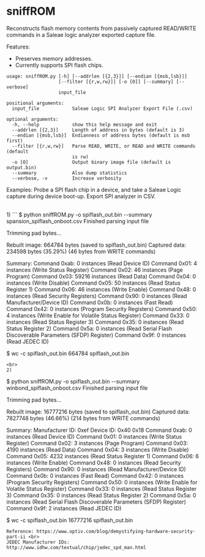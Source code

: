 # sniffROM
Reconstructs flash memory contents from passively captured READ/WRITE commands in a Saleae logic analyzer exported capture file.

Features:
* Preserves memory addresses.
* Currently supports SPI flash chips.
```
usage: sniffROM.py [-h] [--addrlen [{2,3}]] [--endian [{msb,lsb}]]
                   [--filter [{r,w,rw}]] [-o [O]] [--summary] [--verbose]
                   input_file

positional arguments:
  input_file            Saleae Logic SPI Analyzer Export File (.csv)

optional arguments:
  -h, --help            show this help message and exit
  --addrlen [{2,3}]     Length of address in bytes (default is 3)
  --endian [{msb,lsb}]  Endianness of address bytes (default is msb first)
  --filter [{r,w,rw}]   Parse READ, WRITE, or READ and WRITE commands (default
                        is rw)
  -o [O]                Output binary image file (default is output.bin)
  --summary             Also dump statistics
  --verbose, -v         Increase verbosity
```
Examples:
Probe a SPI flash chip in a device, and take a Saleae Logic capture during device boot-up. Export SPI analyzer in CSV.

<br>
1)
```
$ python sniffROM.py -o spiflash_out.bin --summary spansion_spiflash_onboot.csv
Finished parsing input file

Trimming pad bytes...

Rebuilt image: 664784 bytes (saved to spiflash_out.bin)
Captured data: 234598 bytes (35.29%) (46 bytes from WRITE commands)

Summary:
Command 0xab: 0 instances (Read Device ID)
Command 0x01: 4 instances (Write Status Register)
Command 0x02: 46 instances (Page Program)
Command 0x03: 59216 instances (Read Data)
Command 0x04: 0 instances (Write Disable)
Command 0x05: 50 instances (Read Status Register 1)
Command 0x06: 46 instances (Write Enable)
Command 0x48: 0 instances (Read Security Registers)
Command 0x90: 0 instances (Read Manufacturer/Device ID)
Command 0x0b: 0 instances (Fast Read)
Command 0x42: 0 instances (Program Security Registers)
Command 0x50: 4 instances (Write Enable for Volatile Status Register)
Command 0x33: 0 instances (Read Status Register 3)
Command 0x35: 0 instances (Read Status Register 2)
Command 0x5a: 0 instances (Read Serial Flash Discoverable Parameters (SFDP) Register)
Command 0x9f: 0 instances (Read JEDEC ID)

$ wc -c spiflash_out.bin 
664784 spiflash_out.bin
```
<br>
2)
```
$ python sniffROM.py -o spiflash_out.bin --summary winbond_spiflash_onboot.csv 
Finished parsing input file

Trimming pad bytes...

Rebuilt image: 16777216 bytes (saved to spiflash_out.bin)
Captured data: 7827748 bytes (46.66%) (214 bytes from WRITE commands)

Summary:
Manufacturer ID: 0xef
Device ID: 0x40 0x18
Command 0xab: 0 instances (Read Device ID)
Command 0x01: 0 instances (Write Status Register)
Command 0x02: 3 instances (Page Program)
Command 0x03: 4190 instances (Read Data)
Command 0x04: 3 instances (Write Disable)
Command 0x05: 4232 instances (Read Status Register 1)
Command 0x06: 6 instances (Write Enable)
Command 0x48: 0 instances (Read Security Registers)
Command 0x90: 0 instances (Read Manufacturer/Device ID)
Command 0x0b: 0 instances (Fast Read)
Command 0x42: 0 instances (Program Security Registers)
Command 0x50: 0 instances (Write Enable for Volatile Status Register)
Command 0x33: 0 instances (Read Status Register 3)
Command 0x35: 0 instances (Read Status Register 2)
Command 0x5a: 0 instances (Read Serial Flash Discoverable Parameters (SFDP) Register)
Command 0x9f: 2 instances (Read JEDEC ID)

$ wc -c spiflash_out.bin 
 16777216 spiflash_out.bin
```
Reference: https://www.optiv.com/blog/demystifying-hardware-security-part-ii <br>
JEDEC Manufacturer IDs: http://www.idhw.com/textual/chip/jedec_spd_man.html
